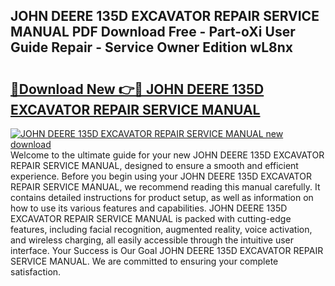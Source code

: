 ## JOHN DEERE 135D EXCAVATOR REPAIR SERVICE MANUAL PDF Download Free - Part-oXi User Guide Repair - Service Owner Edition wL8nx

# <h2><a href="http://bc62605.oget.top/?id=JOHN+DEERE+135D+EXCAVATOR+REPAIR+SERVICE+MANUAL">🔗Download New 👉🔴 JOHN DEERE 135D EXCAVATOR REPAIR SERVICE MANUAL</a></h2>

[![JOHN DEERE 135D EXCAVATOR REPAIR SERVICE MANUAL new download](https://i.imgur.com/5g1atiW.png)](http://bc62605.oget.top/?id=JOHN+DEERE+135D+EXCAVATOR+REPAIR+SERVICE+MANUAL)
Welcome to the ultimate guide for your new JOHN DEERE 135D EXCAVATOR REPAIR SERVICE MANUAL, designed to ensure a smooth and efficient experience. Before you begin using your JOHN DEERE 135D EXCAVATOR REPAIR SERVICE MANUAL, we recommend reading this manual carefully. It contains detailed instructions for product setup, as well as information on how to use its various features and capabilities. JOHN DEERE 135D EXCAVATOR REPAIR SERVICE MANUAL is packed with cutting-edge features, including facial recognition, augmented reality, voice activation, and wireless charging, all easily accessible through the intuitive user interface. Your Success is Our Goal JOHN DEERE 135D EXCAVATOR REPAIR SERVICE MANUAL. We are committed to ensuring your complete satisfaction.
